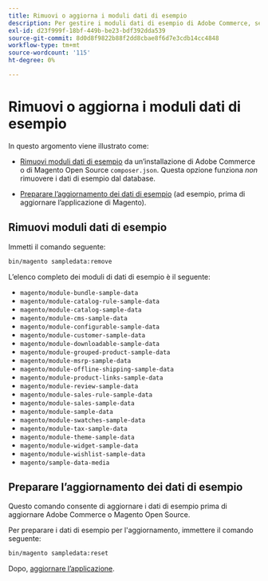 ```yaml
---
title: Rimuovi o aggiorna i moduli dati di esempio
description: Per gestire i moduli dati di esempio di Adobe Commerce, segui la procedura riportata di seguito.
exl-id: d23f999f-18bf-449b-be23-bdf392dda539
source-git-commit: 8d0d8f9822b88f2dd8cbae8f6d7e3cdb14cc4848
workflow-type: tm+mt
source-wordcount: '115'
ht-degree: 0%

---
```


# Rimuovi o aggiorna i moduli dati di esempio

In questo argomento viene illustrato come:

* [Rimuovi moduli dati di esempio](#remove-sample-data-modules) da un’installazione di Adobe Commerce o di Magento Open Source `composer.json`. Questa opzione funziona *non* rimuovere i dati di esempio dal database.

* [Preparare l’aggiornamento dei dati di esempio](#prepare-to-update-sample-data) (ad esempio, prima di aggiornare l’applicazione di Magento).

## Rimuovi moduli dati di esempio

Immetti il comando seguente:

```bash
bin/magento sampledata:remove
```

L’elenco completo dei moduli di dati di esempio è il seguente:

* `magento/module-bundle-sample-data`
* `magento/module-catalog-rule-sample-data`
* `magento/module-catalog-sample-data`
* `magento/module-cms-sample-data`
* `magento/module-configurable-sample-data`
* `magento/module-customer-sample-data`
* `magento/module-downloadable-sample-data`
* `magento/module-grouped-product-sample-data`
* `magento/module-msrp-sample-data`
* `magento/module-offline-shipping-sample-data`
* `magento/module-product-links-sample-data`
* `magento/module-review-sample-data`
* `magento/module-sales-rule-sample-data`
* `magento/module-sales-sample-data`
* `magento/module-sample-data`
* `magento/module-swatches-sample-data`
* `magento/module-tax-sample-data`
* `magento/module-theme-sample-data`
* `magento/module-widget-sample-data`
* `magento/module-wishlist-sample-data`
* `magento/sample-data-media`

## Preparare l’aggiornamento dei dati di esempio

Questo comando consente di aggiornare i dati di esempio prima di aggiornare Adobe Commerce o Magento Open Source.

Per preparare i dati di esempio per l&#39;aggiornamento, immettere il comando seguente:

```bash
bin/magento sampledata:reset
```

Dopo, [aggiornare l’applicazione](../tutorials/uninstall.md#update-the-application).
